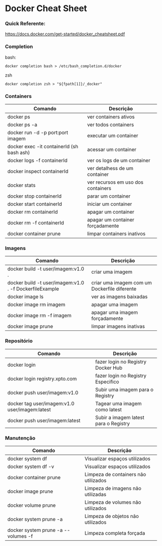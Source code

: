 # Docker Cheat Sheet

### Quick Referente:

<https://docs.docker.com/get-started/docker_cheatsheet.pdf>

### Completion
bash:
```
docker completion bash > /etc/bash_completion.d/docker
```
zsh
```
docker completion zsh > "${fpath[1]}/_docker"
```

### Containers

| Comando      |  Descrição |
|--------------|------------|
| docker ps    |   ver containers ativos |
| docker ps -a |   ver todos containers |
| docker run -d -p port:port imagem | executar um container |
| docker exec -it containerId (sh bash ash) | acessar um container |
| docker logs -f containerId | ver os logs de um container |
| docker inspect containerId | ver detalhess de um container |
| docker stats | ver recursos em uso dos containers | 
| docker stop containerId | parar um container |
| docker start containerId | iniciar um container |
| docker rm containerId | apagar um container | 
| docker rm -f containerId | apagar um container forçadamente |
| docker container prune | limpar containers inativos |

### Imagens

| Comando      |  Descrição |
|--------------|------------|
| docker build -t user/imagem:v1.0 . | criar uma imagem |
| docker build -t user/imagem:v1.0 . -f DockerfileExample | criar uma imagem com um Dockerfile diferente | 
| docker image ls | ver as imagens baixadas | 
| docker image rm imagem | apagar uma imagem | 
| docker image rm -f imagem | apagar uma imagem forçadamente |
| docker image prune | limpar imagens inativas | 

### Repositório

| Comando      |  Descrição |
|--------------|------------|
| docker login | fazer login no Registry Docker Hub | 
| docker login registry.xpto.com | fazer login no Registry Especifico | 
| docker push user/imagem:v1.0 | Subir uma imagem para o Registry |
| docker tag user/imagem:v1.0 user/imagem:latest | Tagear uma imagem como latest |
| docker push user/imagem:latest | Subir a imagem latest para o Registry |


### Manutenção

| Comando      |  Descrição |
|--------------|------------|
| docker system df | Visualizar espaços utilizados |
| docker system df -v | Visualizar espaços utilizados |
| docker container prune | Limpeza de containers não utilizados |
| docker image prune | Limpeza de imagens não utilizadas |
| docker volume prune | Limpeza de volumes não utilizados | 
| docker system prune -a | Limpeza de objetos não utilizados |
| docker system prune -a --volumes -f | Limpeza completa forçada |